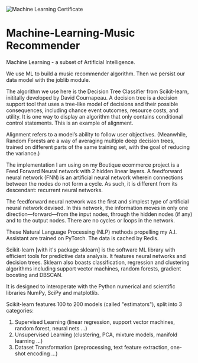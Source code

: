 ![Machine Learning Certificate](https://user-images.githubusercontent.com/96743401/173188516-cbc43764-829c-44a3-969d-a4fdf2cb5dc9.png)
# Machine-Learning-Music Recommender

Machine Learning - a subset of Artificial Intelligence.

We use ML to build a music recommender algorithm. Then we persist our data model with the joblib module. 

The algorithm we use here is the Decision Tree Classifier from Scikit-learn, inititally developed by David Cournapeau. 
A decision tree is a decision support tool that uses a tree-like model of decisions and their possible consequences, including chance event outcomes, resource costs, and utility. It is one way to display an algorithm that only contains conditional control statements. This is an example of alignment.

Alignment refers to a model’s ability to follow user objectives. (Meanwhile, Random Forests are a way of averaging multiple deep decision trees, trained on different parts of the same training set, with the goal of reducing the variance.)

The implementation I am using on my Boutique ecommerce project is a Feed Forward Neural network with 2 hidden linear layers.
A feedforward neural network (FNN) is an artificial neural network wherein connections between the nodes do not form a cycle. As such, it is different from its descendant: recurrent neural networks.

The feedforward neural network was the first and simplest type of artificial neural network devised. In this network, the information moves in only one direction—forward—from the input nodes, through the hidden nodes (if any) and to the output nodes. There are no cycles or loops in the network.

These Natural Language Processing (NLP) methods propelling my A.I. Assistant are trained on PyTorch. The data is cached by Redis.

Scikit-learn [with it's package sklearn] is the software ML library with efficient tools for predictive data analysis. It features neural networks and decision trees. Sklearn also boasts classification, regression and clustering algorithms including support vector machines, random forests, gradient boosting and DBSCAN.

It is designed to interoperate with the Python numerical and scientific libraries NumPy, SciPy and matplotlib. 

Scikit-learn features 100 to 200 models (called "estimators"), split into 3 categories:

1. Supervised Learning (linear regression, support vector machines, random forest, neural nets ...)
2. Unsupervised Learning (clustering, PCA, mixture models, manifold learning ...)
3. Dataset Transformation (preprocessing, text feature extraction, one-shot encoding ...)

